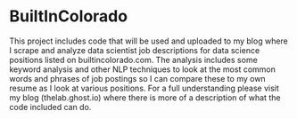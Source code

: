 # BuiltInColorado
This project includes code that will be used and uploaded to my blog where I scrape and analyze data scientist job descriptions for data science positions listed on builtincolorado.com. The analysis includes some keyword analysis and other NLP techniques to look at the most common words and phrases of job postings so I can compare these to my own resume as I look at various positions. For a full understanding please visit my blog (thelab.ghost.io) where there is more of a description of what the code included can do.
